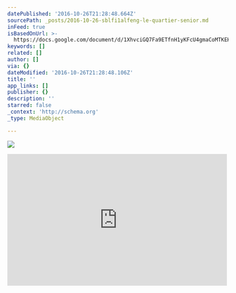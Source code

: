 ```yaml
---
datePublished: '2016-10-26T21:28:48.664Z'
sourcePath: _posts/2016-10-26-sblfi1alfeng-le-quartier-senior.md
inFeed: true
isBasedOnUrl: >-
  https://docs.google.com/document/d/1XhvciGQ7Fa9ETfnH1yKFcU4gmaCoMTKEHssD-GhAu1g/edit?usp=sharing
keywords: []
related: []
author: []
via: {}
dateModified: '2016-10-26T21:28:48.106Z'
title: ''
app_links: []
publisher: {}
description: ''
starred: false
_context: 'http://schema.org'
_type: MediaObject

---
```

![](https://the-grid-user-content.s3-us-west-2.amazonaws.com/058ce134-4678-46b2-8e49-0b465cb3bd70.jpg)

<iframe src="https://cdn.embedly.com/widgets/media.html?src=https%3A%2F%2Fdocs.google.com%2Fdocument%2Fd%2F1XhvciGQ7Fa9ETfnH1yKFcU4gmaCoMTKEHssD-GhAu1g%2Fedit%3Fusp%3Dsharing&amp;url=https%3A%2F%2Fdocs.google.com%2Fdocument%2Fd%2F1XhvciGQ7Fa9ETfnH1yKFcU4gmaCoMTKEHssD-GhAu1g%2Fedit%3Fusp%3Dsharing&amp;image=https%3A%2F%2Flh5.googleusercontent.com%2FY-tSm3f4tok4Wlo2HayN8NfSoKMDta1sePGHXnbm1wgr_rUUjGzqgrAUpzTxiHXBUTBeWA%3Dw1200-h630-p&amp;key=b7d04c9b404c499eba89ee7072e1c4f7&amp;type=text%2Fhtml&amp;schema=google" width="500" height="300" scrolling="no" frameborder="0" allowfullscreen="" style=""></iframe>